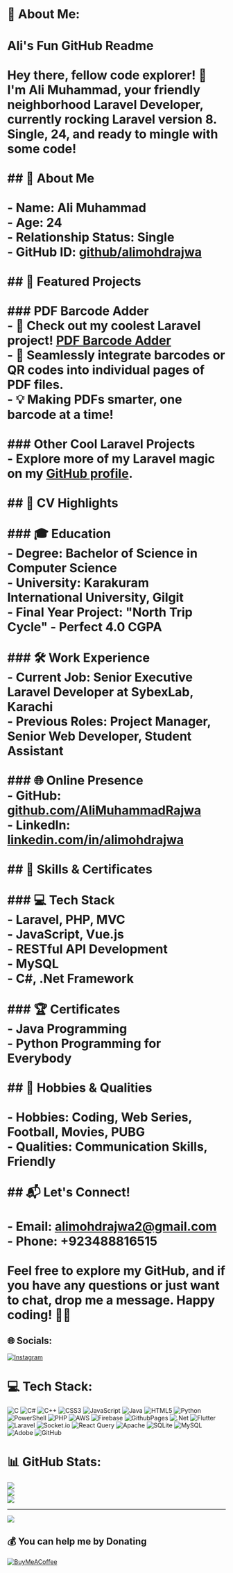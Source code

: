 # 💫 About Me:
# Ali's Fun GitHub Readme<br><br>Hey there, fellow code explorer! 👋 I'm Ali Muhammad, your friendly neighborhood Laravel Developer, currently rocking Laravel version 8. Single, 24, and ready to mingle with some code!<br><br>## 🚀 About Me<br><br>- **Name:** Ali Muhammad<br>- **Age:** 24<br>- **Relationship Status:** Single<br>- **GitHub ID:** [github/alimohdrajwa](https://github.com/alimohdrajwa)<br><br>## 🌟 Featured Projects<br><br>### PDF Barcode Adder<br>- 🎉 Check out my coolest Laravel project! [PDF Barcode Adder](https://github.com/alimohdrajwa/pdf-barcode-adder)<br>- 🚀 Seamlessly integrate barcodes or QR codes into individual pages of PDF files.<br>- 💡 Making PDFs smarter, one barcode at a time!<br><br>### Other Cool Laravel Projects<br>- Explore more of my Laravel magic on my [GitHub profile](https://github.com/alimohdrajwa).<br><br>## 📄 CV Highlights<br><br>### 🎓 Education<br>- **Degree:** Bachelor of Science in Computer Science<br>- **University:** Karakuram International University, Gilgit<br>- **Final Year Project:** "North Trip Cycle" - Perfect 4.0 CGPA<br><br>### 🛠️ Work Experience<br>- **Current Job:** Senior Executive Laravel Developer at SybexLab, Karachi<br>- **Previous Roles:** Project Manager, Senior Web Developer, Student Assistant<br><br>### 🌐 Online Presence<br>- **GitHub:** [github.com/AliMuhammadRajwa](https://github.com/AliMuhammadRajwa)<br>- **LinkedIn:** [linkedin.com/in/alimohdrajwa](https://www.linkedin.com/in/alimohdrajwa)<br><br>## 🚀 Skills & Certificates<br><br>### 💻 Tech Stack<br>- Laravel, PHP, MVC<br>- JavaScript, Vue.js<br>- RESTful API Development<br>- MySQL<br>- C#, .Net Framework<br><br>### 🏆 Certificates<br>- Java Programming<br>- Python Programming for Everybody<br><br>## 🎉 Hobbies & Qualities<br><br>- **Hobbies:** Coding, Web Series, Football, Movies, PUBG<br>- **Qualities:** Communication Skills, Friendly<br><br>## 📬 Let's Connect!<br><br>- **Email:** alimohdrajwa2@gmail.com<br>- **Phone:** +923488816515<br><br>Feel free to explore my GitHub, and if you have any questions or just want to chat, drop me a message. Happy coding! 🚀✨<br>


## 🌐 Socials:
[![Instagram](https://img.shields.io/badge/Instagram-%23E4405F.svg?logo=Instagram&logoColor=white)](https://instagram.com/alimohdrajwa) 

# 💻 Tech Stack:
![C](https://img.shields.io/badge/c-%2300599C.svg?style=for-the-badge&logo=c&logoColor=white) ![C#](https://img.shields.io/badge/c%23-%23239120.svg?style=for-the-badge&logo=csharp&logoColor=white) ![C++](https://img.shields.io/badge/c++-%2300599C.svg?style=for-the-badge&logo=c%2B%2B&logoColor=white) ![CSS3](https://img.shields.io/badge/css3-%231572B6.svg?style=for-the-badge&logo=css3&logoColor=white) ![JavaScript](https://img.shields.io/badge/javascript-%23323330.svg?style=for-the-badge&logo=javascript&logoColor=%23F7DF1E) ![Java](https://img.shields.io/badge/java-%23ED8B00.svg?style=for-the-badge&logo=openjdk&logoColor=white) ![HTML5](https://img.shields.io/badge/html5-%23E34F26.svg?style=for-the-badge&logo=html5&logoColor=white) ![Python](https://img.shields.io/badge/python-3670A0?style=for-the-badge&logo=python&logoColor=ffdd54) ![PowerShell](https://img.shields.io/badge/PowerShell-%235391FE.svg?style=for-the-badge&logo=powershell&logoColor=white) ![PHP](https://img.shields.io/badge/php-%23777BB4.svg?style=for-the-badge&logo=php&logoColor=white) ![AWS](https://img.shields.io/badge/AWS-%23FF9900.svg?style=for-the-badge&logo=amazon-aws&logoColor=white) ![Firebase](https://img.shields.io/badge/firebase-%23039BE5.svg?style=for-the-badge&logo=firebase) ![GithubPages](https://img.shields.io/badge/github%20pages-121013?style=for-the-badge&logo=github&logoColor=white) ![.Net](https://img.shields.io/badge/.NET-5C2D91?style=for-the-badge&logo=.net&logoColor=white) ![Flutter](https://img.shields.io/badge/Flutter-%2302569B.svg?style=for-the-badge&logo=Flutter&logoColor=white) ![Laravel](https://img.shields.io/badge/laravel-%23FF2D20.svg?style=for-the-badge&logo=laravel&logoColor=white) ![Socket.io](https://img.shields.io/badge/Socket.io-black?style=for-the-badge&logo=socket.io&badgeColor=010101) ![React Query](https://img.shields.io/badge/-React%20Query-FF4154?style=for-the-badge&logo=react%20query&logoColor=white) ![Apache](https://img.shields.io/badge/apache-%23D42029.svg?style=for-the-badge&logo=apache&logoColor=white) ![SQLite](https://img.shields.io/badge/sqlite-%2307405e.svg?style=for-the-badge&logo=sqlite&logoColor=white) ![MySQL](https://img.shields.io/badge/mysql-4479A1.svg?style=for-the-badge&logo=mysql&logoColor=white) ![Adobe](https://img.shields.io/badge/adobe-%23FF0000.svg?style=for-the-badge&logo=adobe&logoColor=white) ![GitHub](https://img.shields.io/badge/github-%23121011.svg?style=for-the-badge&logo=github&logoColor=white)
# 📊 GitHub Stats:
![](https://github-readme-stats.vercel.app/api?username=alirajwa5&theme=dark&hide_border=false&include_all_commits=true&count_private=true)<br/>
![](https://github-readme-streak-stats.herokuapp.com/?user=alirajwa5&theme=dark&hide_border=false)<br/>
![](https://github-readme-stats.vercel.app/api/top-langs/?username=alirajwa5&theme=dark&hide_border=false&include_all_commits=true&count_private=true&layout=compact)

---
[![](https://visitcount.itsvg.in/api?id=alirajwa5&icon=0&color=0)](https://visitcount.itsvg.in)

  ## 💰 You can help me by Donating
  [![BuyMeACoffee](https://img.shields.io/badge/Buy%20Me%20a%20Coffee-ffdd00?style=for-the-badge&logo=buy-me-a-coffee&logoColor=black)](https://buymeacoffee.com/alimohdrajwa2) 

  
<!-- Proudly created with GPRM ( https://gprm.itsvg.in ) -->
